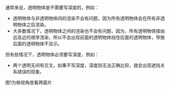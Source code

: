 通常来说，透明物体是不需要写深度的，例如：
- 透明物体与非透明物体间的渲染不会有问题，因为所有透明物体会在所有非透明物体之后渲染。
- 大多数情况下，透明物体之间的渲染也不会有问题，因为，所有透明物体按由远及近的顺序渲染，所以不会出现前面的透明物体挡住后面的透明物体，导致后面的透明物体不显示。

但有些情况下，透明物体必须要写深度，例如：
- 两个透明无间有交叉，如果不写深度，深度则无法正确比较，就会出现遮挡关系错误的现象。

图1为俯视角度看两面片
